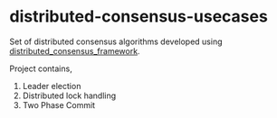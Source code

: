 # distributed-consensus-usecases

Set of distributed consensus algorithms developed using [distributed_consensus_framework](https://github.com/IsuruBoyagane15/distributed-consensus-framework).

Project contains,

1. Leader election
2. Distributed lock handling
3. Two Phase Commit

